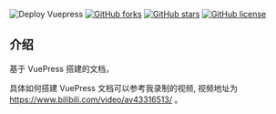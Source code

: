 ![Deploy Vuepress](https://github.com/shanyuhai123/documents/workflows/Deploy%20Vuepress/badge.svg) [![GitHub forks](https://img.shields.io/github/forks/shanyuhai123/documents)](https://github.com/shanyuhai123/documents/network) [![GitHub stars](https://img.shields.io/github/stars/shanyuhai123/documents)](https://github.com/shanyuhai123/documents/stargazers) [![GitHub license](https://img.shields.io/github/license/shanyuhai123/documents)](https://github.com/shanyuhai123/documents/blob/master/LICENSE)

## 介绍

基于 VuePress 搭建的文档，

具体如何搭建 VuePress 文档可以参考我录制的视频, 视频地址为 https://www.bilibili.com/video/av43316513/ 。

